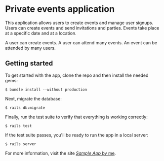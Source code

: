 # Private events application

This application allows users to create events and manage user signups. Users can create events and send invitations and parties. Events take place at a specific date and at a location.

A user can create events. A user can attend many events. An event can be attended by many users.

## Getting started

To get started with the app, clone the repo and then install the needed gems:

```
$ bundle install --without production
```

Next, migrate the database:

```
$ rails db:migrate
```

Finally, run the test suite to verify that everything is working correctly:

```
$ rails test
```

If the test suite passes, you'll be ready to run the app in a local server:

```
$ rails server
```

For more information, visit the site
[*Sample App* by me](https://rai-sampleapp.herokuapp.com/).
